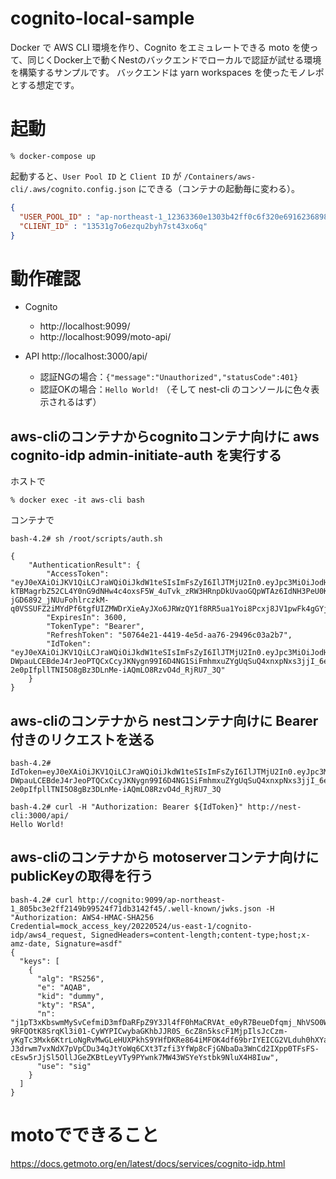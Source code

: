 # cognito-local-sample

Docker で AWS CLI 環境を作り、Cognito をエミュレートできる moto を使って、同じくDocker上で動くNestのバックエンドでローカルで認証が試せる環境を構築するサンプルです。
バックエンドは yarn workspaces を使ったモノレポとする想定です。


# 起動

```shell
% docker-compose up
```

起動すると、`User Pool ID` と `Client ID` が `/Containers/aws-cli/.aws/cognito.config.json` にできる（コンテナの起動毎に変わる）。

```/Containers/aws-cli/.aws/cognito.config.json
{
  "USER_POOL_ID" : "ap-northeast-1_12363360e1303b42ff0c6f320e6916236898b0a1",
  "CLIENT_ID" : "13531g7o6ezqu2byh7st43xo6q"
}
```

# 動作確認

- Cognito
  - http://localhost:9099/
  - http://localhost:9099/moto-api/

- API
  http://localhost:3000/api/
  - 認証NGの場合：`{"message":"Unauthorized","statusCode":401}`
  - 認証OKの場合：`Hello World!` （そして nest-cli のコンソールに色々表示されるはず）


## aws-cliのコンテナからcognitoコンテナ向けに aws cognito-idp admin-initiate-auth を実行する

ホストで

```shell:ホストで
% docker exec -it aws-cli bash
```

コンテナで

```shell:コンテナで
bash-4.2# sh /root/scripts/auth.sh 

{
    "AuthenticationResult": {
        "AccessToken": "eyJ0eXAiOiJKV1QiLCJraWQiOiJkdW1teSIsImFsZyI6IlJTMjU2In0.eyJpc3MiOiJodHRwczovL2NvZ25pdG8taWRwLmFwLW5vcnRoZWFzdC0xLmFtYXpvbmF3cy5jb20vYXAtbm9ydGhlYXN0LTFfNTQxZTY1ZGJiZGFmNDUzNzkwMTU1OTI0ZWIxMTBiYmIiLCJzdWIiOiI3N2Q5MmE3Zi1iMDExLTQ4ODEtYjA4YS0xOTk2NmMzNjNmZGYiLCJjbGllbnRfaWQiOiJiN3Z6MnUzbzZqd3lrMTh5eHp3bW8zZjU3YiIsInRva2VuX3VzZSI6ImFjY2VzcyIsImF1dGhfdGltZSI6MTcxMzI0OTI4NSwiZXhwIjoxNzEzMjUyODg1LCJ1c2VybmFtZSI6ImJ0cy1kZXYtdXNlckBpcmlkZ2UuanAifQ.KTQqCHFYg8lLbBVkfmZJNR-kTBMagrbZ52CL4Y0nG9dNHw4c4oxsF5W_4uTvk_zRW3HRnpDkUvaoGQpWTAz6IdNH3PeU0KT3mqd9KUAhieR4hg7YlyFTUrMSmn7Cbs34h_pddK_ziOf9vQF2mfurG2LYI3iBEU8Jt1FLJcJTaUIz5IRlSpLaUVu7MeKdQzNVpcrYHLLuJobs8inkQAeAJiT3puueIMD1yOuL-jGD6892_jNUuFohlrczkM-q0VSSUFZ2iMYdPf6tgfUIZMWDrXieAyJXo6JRWzQY1f8RR5ua1Yoi8Pcxj8JV1pwFk4gGYjycbEW0zX35Knfq6f27Rg",
        "ExpiresIn": 3600,
        "TokenType": "Bearer",
        "RefreshToken": "50764e21-4419-4e5d-aa76-29496c03a2b7",
        "IdToken": "eyJ0eXAiOiJKV1QiLCJraWQiOiJkdW1teSIsImFsZyI6IlJTMjU2In0.eyJpc3MiOiJodHRwczovL2NvZ25pdG8taWRwLmFwLW5vcnRoZWFzdC0xLmFtYXpvbmF3cy5jb20vYXAtbm9ydGhlYXN0LTFfNTQxZTY1ZGJiZGFmNDUzNzkwMTU1OTI0ZWIxMTBiYmIiLCJzdWIiOiI3N2Q5MmE3Zi1iMDExLTQ4ODEtYjA4YS0xOTk2NmMzNjNmZGYiLCJhdWQiOiJiN3Z6MnUzbzZqd3lrMTh5eHp3bW8zZjU3YiIsInRva2VuX3VzZSI6ImlkIiwiYXV0aF90aW1lIjoxNzEzMjQ5Mjg1LCJleHAiOjE3MTMyNTI4ODUsImNvZ25pdG86dXNlcm5hbWUiOiJidHMtZGV2LXVzZXJAaXJpZGdlLmpwIn0.Jj8lpO2R9pT40BH6OyCw_47Zg2xuhGD7q0UnN8sbuJYtWnFdIdIpVRlShbR9Q4yIPkiDp5VYA1bnA15rUbtYqOz3nggEIJJWaha0TFRt-DWpauLCEBdeJ4rJeoPTQCxCcyJKNygn99I6D4NG1SiFmhmxuZYgUqSuQ4xnxpNxs3jjI_6e09M9nzD1TnSOXdh9jP8pvtV6eGQwNHSJrWRNoD1daOLJLlasfWIjX6sH4ktzQ94xoXfFfRxPQTQdst3e7sItQOAN2qAogo3vApl5qVHCUsAEzqJTMnthtq-2e0pIfpllTNI5O8gBz3DLnMe-iAQmLO8RzvO4d_RjRU7_3Q"
    }
}
```

## aws-cliのコンテナから nestコンテナ向けに Bearer付きのリクエストを送る

```shell
bash-4.2# IdToken=eyJ0eXAiOiJKV1QiLCJraWQiOiJkdW1teSIsImFsZyI6IlJTMjU2In0.eyJpc3MiOiJodHRwczovL2NvZ25pdG8taWRwLmFwLW5vcnRoZWFzdC0xLmFtYXpvbmF3cy5jb20vYXAtbm9ydGhlYXN0LTFfNTQxZTY1ZGJiZGFmNDUzNzkwMTU1OTI0ZWIxMTBiYmIiLCJzdWIiOiI3N2Q5MmE3Zi1iMDExLTQ4ODEtYjA4YS0xOTk2NmMzNjNmZGYiLCJhdWQiOiJiN3Z6MnUzbzZqd3lrMTh5eHp3bW8zZjU3YiIsInRva2VuX3VzZSI6ImlkIiwiYXV0aF90aW1lIjoxNzEzMjQ5Mjg1LCJleHAiOjE3MTMyNTI4ODUsImNvZ25pdG86dXNlcm5hbWUiOiJidHMtZGV2LXVzZXJAaXJpZGdlLmpwIn0.Jj8lpO2R9pT40BH6OyCw_47Zg2xuhGD7q0UnN8sbuJYtWnFdIdIpVRlShbR9Q4yIPkiDp5VYA1bnA15rUbtYqOz3nggEIJJWaha0TFRt-DWpauLCEBdeJ4rJeoPTQCxCcyJKNygn99I6D4NG1SiFmhmxuZYgUqSuQ4xnxpNxs3jjI_6e09M9nzD1TnSOXdh9jP8pvtV6eGQwNHSJrWRNoD1daOLJLlasfWIjX6sH4ktzQ94xoXfFfRxPQTQdst3e7sItQOAN2qAogo3vApl5qVHCUsAEzqJTMnthtq-2e0pIfpllTNI5O8gBz3DLnMe-iAQmLO8RzvO4d_RjRU7_3Q

bash-4.2# curl -H "Authorization: Bearer ${IdToken}" http://nest-cli:3000/api/
Hello World!
```

##  aws-cliのコンテナから motoserverコンテナ向けにpublicKeyの取得を行う

```shell
bash-4.2# curl http://cognito:9099/ap-northeast-1_805bc3e2ff2149b99524f71db3142f45/.well-known/jwks.json -H "Authorization: AWS4-HMAC-SHA256 Credential=mock_access_key/20220524/us-east-1/cognito-idp/aws4_request, SignedHeaders=content-length;content-type;host;x-amz-date, Signature=asdf"
{
  "keys": [
    {
      "alg": "RS256",
      "e": "AQAB",
      "kid": "dummy",
      "kty": "RSA",
      "n": "j1pT3xKbswmMySvCefmiD3mfDaRFpZ9Y3Jl4fF0hMaCRVAt_e0yR7BeueDfqmj_NhVSO0WB5ao5e8V-9RFQOtK8SrqKl3i01-CyWYPICwybaGKhbJJR0S_6cZ8n5kscF1MjpIlsJcCzm-yKgTc3Mxk6KtrLoNgRvMwGLeHUXPkhS9YHfDKRe864iMFOK4df69brIYEICG2VLduh0hXYa0i-J3drwm7vxNdX7pVpCDu34qJtYoWq6CXt3Tzfi3YfWp8cFjGNbaDa3WnCd2IXpp0TFsFS-cEsw5rJjSl5OllJGeZKBtLeyVTy9PYwnk7MW43WSYeYstbk9NluX4H8Iuw",
      "use": "sig"
    }
  ]
}
```


# motoでできること

https://docs.getmoto.org/en/latest/docs/services/cognito-idp.html